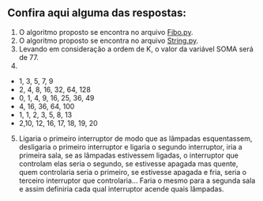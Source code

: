 ## Confira aqui alguma das respostas:
1) O algoritmo proposto se encontra no arquivo [Fibo.py](https://github.com/Wesley-Sousa-Dev/Desafio-Codigo/blob/main/Fibo.py).
2) O algoritmo proposto se encontra no arquivo [String.py](https://github.com/Wesley-Sousa-Dev/Desafio-Codigo/blob/main/String.py).
3) Levando em consideração a ordem de K, o valor da variável SOMA será de 77.
4) 
  - 1, 3, 5, 7, 9 
  - 2, 4, 8, 16, 32, 64, 128 
  - 0, 1, 4, 9, 16, 25, 36, 49 
  - 4, 16, 36, 64, 100 
  - 1, 1, 2, 3, 5, 8, 13 
  - 2,10, 12, 16, 17, 18, 19, 20
5) Ligaria o primeiro interruptor de modo que as lâmpadas esquentassem, desligaria o primeiro interruptor e ligaria o segundo interruptor, iria a primeira sala, se as lâmpadas estivessem ligadas, o interruptor que controlam elas seria o segundo, se estivesse apagada mas quente, quem controlaria seria o primeiro, se estivesse apagada e fria, seria o terceiro interruptor que controlaria... Faria o mesmo para a segunda sala e assim definiria cada qual interruptor acende quais lâmpadas.